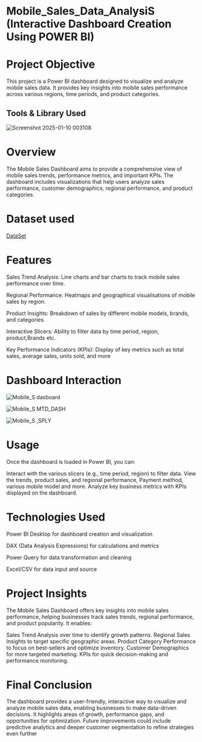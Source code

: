 # Mobile_Sales_Data_AnalysiS (Interactive Dashboard Creation Using POWER BI)




# Project Objective

This project is a Power BI dashboard designed to visualize and analyze mobile sales data. It provides key insights into mobile sales performance across various regions, time periods, and product categories.





## Tools & Library Used

![Screenshot 2025-01-10 003108](https://github.com/user-attachments/assets/64d4f265-eb07-43a5-8dc4-17e0ff6596e9)






# Overview

The Mobile Sales Dashboard aims to provide a comprehensive view of mobile sales trends, performance metrics, and important KPIs. The dashboard includes visualizations that help users analyze sales performance, customer demographics, regional performance, and product categories.






# Dataset used

  <a href = "https://github.com/snehap2000/Mobile_Sales_Data_Analysis-Power_BI/blob/main/Mobile%20Sales%20Data.xlsx">DataSet</a>





# Features

Sales Trend Analysis: Line charts and bar charts to track mobile sales performance over time.

Regional Performance: Heatmaps and geographical visualisations of mobile sales by region.

Product Insights: Breakdown of sales by different mobile models, brands, and categories.

Interactive Slicers: Ability to filter data by time period, region, product,Brands etc.

Key Performance Indicators (KPIs): Display of key metrics such as total sales, average sales, units sold, and more





# Dashboard Interaction



 ![Mobile_S dasboard](https://github.com/user-attachments/assets/d493697d-ae24-40bf-a2ac-617b6f3c74de)
 











![Mobile_S MTD_DASH](https://github.com/user-attachments/assets/0091c219-ac7b-40f7-9bd7-7e9c98205602)












![Mobile_S  ,SPLY](https://github.com/user-attachments/assets/17f27c8b-b522-461d-b1ed-a06a4b6dc016)

















# Usage

Once the dashboard is loaded in Power BI, you can:

Interact with the various slicers (e.g., time period, region) to filter data.
View the trends, product sales, and regional performance, Payment method, various mobile model and more.
Analyze key business metrics with KPIs displayed on the dashboard.








# Technologies Used

Power BI Desktop for dashboard creation and visualization

DAX (Data Analysis Expressions) for calculations and metrics

Power Query for data transformation and cleaning

Excel/CSV for data input and source







# Project Insights

The Mobile Sales Dashboard offers key insights into mobile sales performance, helping businesses track sales trends, regional performance, and product popularity. It enables:

Sales Trend Analysis over time to identify growth patterns.
Regional Sales Insights to target specific geographic areas.
Product Category Performance to focus on best-sellers and optimize inventory.
Customer Demographics for more targeted marketing.
KPIs for quick decision-making and performance monitoring.





# Final Conclusion

The dashboard provides a user-friendly, interactive way to visualize and analyze mobile sales data, enabling businesses to make data-driven decisions. It highlights areas of growth, performance gaps, and opportunities for optimization. Future improvements could include predictive analytics and deeper customer segmentation to refine strategies even further
